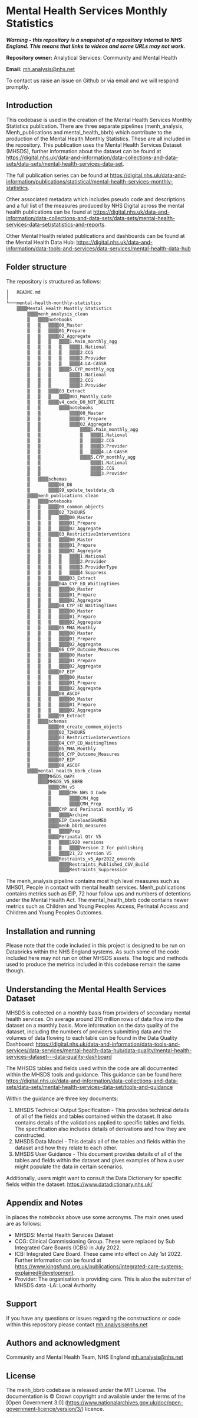 # Mental Health Services Monthly Statistics

**_Warning - this repository is a snapshot of a repository internal to NHS England. This means that links to videos and some URLs may not work._**

**Repository owner:** Analytical Services: Community and Mental Health

**Email:** mh.analysis@nhs.net

To contact us raise an issue on Github or via email and we will respond promptly.

## Introduction

This codebase is used in the creation of the Mental Health Services Monthly Statistics publication. There are three separate pipelines (menh_analysis, Menh_publications and mental_health_bbrb) which contribute to the production of the Mental Health Monthly Statistics. These are all included in the repository. This publication uses the Mental Health Services Dataset (MHSDS), further information about the dataset can be found at https://digital.nhs.uk/data-and-information/data-collections-and-data-sets/data-sets/mental-health-services-data-set.

The full publication series can be found at https://digital.nhs.uk/data-and-information/publications/statistical/mental-health-services-monthly-statistics.

Other associated metadata which includes pseudo code and descriptions and a full list of the measures produced by NHS Digital across the mental health publications can be found at https://digital.nhs.uk/data-and-information/data-collections-and-data-sets/data-sets/mental-health-services-data-set/statistics-and-reports.

Other Mental Health related publications and dashboards can be found at the Mental Health Data Hub: https://digital.nhs.uk/data-and-information/data-tools-and-services/data-services/mental-health-data-hub 

## Folder structure

The repository is structured as follows:

```bash
│   README.md
│
└───mental-health-monthly-statistics
    ▒▒▒▒Mental_Health_Monthly_Statistics
        ▒▒▒▒menh_analysis_clean
        ▒   ▒▒▒▒notebooks
        ▒   ▒   ▒▒▒▒00_Master
        ▒   ▒   ▒▒▒▒01_Prepare
        ▒   ▒   ▒▒▒▒02_Aggregate
        ▒   ▒   ▒   ▒▒▒▒1.Main_monthly_agg
        ▒   ▒   ▒   ▒   ▒▒▒▒1.National
        ▒   ▒   ▒   ▒   ▒▒▒▒2.CCG
        ▒   ▒   ▒   ▒   ▒▒▒▒3.Provider
        ▒   ▒   ▒   ▒   ▒▒▒▒4.LA-CASSR
        ▒   ▒   ▒   ▒▒▒▒5.CYP_monthly_agg
        ▒   ▒   ▒       ▒▒▒▒1.National
        ▒   ▒   ▒       ▒▒▒▒2.CCG
        ▒   ▒   ▒       ▒▒▒▒3.Provider
        ▒   ▒   ▒▒▒▒03_Extract
        ▒   ▒   ▒   ▒▒▒▒001_Monthly_Code
        ▒   ▒   ▒▒▒▒v4_code_DO_NOT_DELETE
        ▒   ▒       ▒▒▒▒notebooks
        ▒   ▒           ▒▒▒▒00_Master
        ▒   ▒           ▒▒▒▒01_Prepare
        ▒   ▒           ▒▒▒▒02_Aggregate
        ▒   ▒               ▒▒▒▒1.Main_monthly_agg
        ▒   ▒               ▒   ▒▒▒▒1.National
        ▒   ▒               ▒   ▒▒▒▒2.CCG
        ▒   ▒               ▒   ▒▒▒▒3.Provider
        ▒   ▒               ▒   ▒▒▒▒4.LA-CASSR
        ▒   ▒               ▒▒▒▒5.CYP_monthly_agg
        ▒   ▒                   ▒▒▒▒1.National
        ▒   ▒                   ▒▒▒▒2.CCG
        ▒   ▒                   ▒▒▒▒3.Provider
        ▒   ▒▒▒▒schemas
        ▒       ▒▒▒▒00_DB
        ▒       ▒▒▒▒99_update_testdata_db
        ▒▒▒▒menh_publications_clean
        ▒   ▒▒▒▒notebooks
        ▒   ▒   ▒▒▒▒00_common_objects
        ▒   ▒   ▒▒▒▒02_72HOURS
        ▒   ▒   ▒   ▒▒▒▒00_Master
        ▒   ▒   ▒   ▒▒▒▒01_Prepare
        ▒   ▒   ▒   ▒▒▒▒02_Aggregate
        ▒   ▒   ▒▒▒▒03_RestrictiveInterventions
        ▒   ▒   ▒   ▒▒▒▒00_Master
        ▒   ▒   ▒   ▒▒▒▒01_Prepare
        ▒   ▒   ▒   ▒▒▒▒02_Aggregate
        ▒   ▒   ▒   ▒   ▒▒▒▒1.National
        ▒   ▒   ▒   ▒   ▒▒▒▒2.Provider
        ▒   ▒   ▒   ▒   ▒▒▒▒3.ProviderType
        ▒   ▒   ▒   ▒   ▒▒▒▒4.Suppress
        ▒   ▒   ▒   ▒▒▒▒03_Extract
        ▒   ▒   ▒▒▒▒04a_CYP_ED_WaitingTimes
        ▒   ▒   ▒   ▒▒▒▒00_Master
        ▒   ▒   ▒   ▒▒▒▒01_Prepare
        ▒   ▒   ▒   ▒▒▒▒02_Aggregate
        ▒   ▒   ▒▒▒▒04_CYP_ED_WaitingTimes
        ▒   ▒   ▒   ▒▒▒▒00_Master
        ▒   ▒   ▒   ▒▒▒▒01_Prepare
        ▒   ▒   ▒   ▒▒▒▒02_Aggregate
        ▒   ▒   ▒▒▒▒05_MHA_Monthly
        ▒   ▒   ▒   ▒▒▒▒00_Master
        ▒   ▒   ▒   ▒▒▒▒01_Prepare
        ▒   ▒   ▒   ▒▒▒▒02_Aggregate
        ▒   ▒   ▒▒▒▒06_CYP_Outcome_Measures
        ▒   ▒   ▒   ▒▒▒▒00_Master
        ▒   ▒   ▒   ▒▒▒▒01_Prepare
        ▒   ▒   ▒   ▒▒▒▒02_Aggregate
        ▒   ▒   ▒▒▒▒07_EIP
        ▒   ▒   ▒   ▒▒▒▒00_Master
        ▒   ▒   ▒   ▒▒▒▒01_Prepare
        ▒   ▒   ▒   ▒▒▒▒02_Aggregate
        ▒   ▒   ▒▒▒▒08_ASCOF
        ▒   ▒   ▒   ▒▒▒▒00_Master
        ▒   ▒   ▒   ▒▒▒▒01_Prepare
        ▒   ▒   ▒   ▒▒▒▒02_Aggregate
        ▒   ▒   ▒▒▒▒99_Extract
        ▒   ▒▒▒▒schemas
        ▒       ▒▒▒▒00_create_common_objects
        ▒       ▒▒▒▒02_72HOURS
        ▒       ▒▒▒▒03_RestrictiveInterventions
        ▒       ▒▒▒▒04_CYP_ED_WaitingTimes
        ▒       ▒▒▒▒05_MHA_Monthly
        ▒       ▒▒▒▒06_CYP_Outcome_Measures
        ▒       ▒▒▒▒07_EIP
        ▒       ▒▒▒▒08_ASCOF
        ▒▒▒▒mental_health_bbrb_clean
            ▒▒▒▒MHSDS_OAPs
            ▒▒▒▒MHSDS_V5_BBRB
                ▒▒▒▒CMH_v5
                ▒   ▒▒▒▒CMH NHS D Code
                ▒       ▒▒▒▒CMH_Agg
                ▒       ▒▒▒▒CMH_Prep
                ▒▒▒▒CYP and Perinatal monthly V5
                ▒   ▒▒▒▒Archive
                ▒▒▒▒EIP_CaseloadSNoMED
                ▒▒▒▒menh_bbrb_measures
                ▒   ▒▒▒▒Prep
                ▒▒▒▒Perinatal Qtr V5
                ▒   ▒▒▒▒1920 versions
                ▒   ▒   ▒▒▒▒Version 2 for publishing
                ▒   ▒▒▒▒21_22 version V5
                ▒▒▒▒Restraints_v5_Apr2022_onwards
                    ▒▒▒▒Restraints_Published_CSV_Build
                    ▒▒▒▒Restraints_Suppression


```

The menh_analysis pipeline contains most high level measures such as MHS01, People in contact with mental health services. Menh_publications contains metrics such as EIP, 72 hour follow ups and numbers of detentions under the Mental Health Act. The mental_health_bbrb code contains newer metrics such as Children and Young Peoples Access, Perinatal Access and Children and Young Peoples Outcomes.


## Installation and running
Please note that the code included in this project is designed to be run on Databricks within the NHS England systems. As such some of the code included here may not run on other MHSDS assets. The logic and methods used to produce the metrics included in this codebase remain the same though. 

## Understanding the Mental Health Services Dataset

MHSDS is collected on a monthly basis from providers of secondary mental health services. On average around 210 million rows of data flow into the dataset on a monthly basis. More information on the data quality of the dataset, including the numbers of providers submitting data and the volumes of data flowing to each table can be found in the Data Quality Dashboard: https://digital.nhs.uk/data-and-information/data-tools-and-services/data-services/mental-health-data-hub/data-quality/mental-health-services-dataset---data-quality-dashboard 

The MHSDS tables and fields used within the code are all documented within the MHSDS tools and guidance. This guidance can be found here: https://digital.nhs.uk/data-and-information/data-collections-and-data-sets/data-sets/mental-health-services-data-set/tools-and-guidance

Within the guidance are three key documents:

1) MHSDS Technical Output Specification - This provides technical details of all of the fields and tables contained within the dataset. It also contains details of the validations applied to specific tables and fields. The specification also includes details of derivations and how they are constructed.
2) MHSDS Data Model - This details all of the tables and fields within the dataset and how they relate to each other.
3) MHSDS User Guidance - This document provides details of all of the tables and fields within the dataset and gives examples of how a user might populate the data in certain scenarios.

Additionally, users might want to consult the Data Dictionary for specific fields within the dataset: https://www.datadictionary.nhs.uk/ 

## Appendix and Notes

In places the notebooks above use some acronyms. The main ones used are as follows:

- MHSDS: Mental Health Services Dataset
- CCG: Clinical Commissioning Group. These were replaced by Sub Integrated Care Boards (ICBs) in July 2022.
- ICB: Integrated Care Board. These came into effect on July 1st 2022. Further information can be found at https://www.kingsfund.org.uk/publications/integrated-care-systems-explained#development.
- Provider: The organisation is providing care. This is also the submitter of MHSDS data
-LA: Local Authority


## Support
If you have any questions or issues regarding the constructions or code within this repository please contact mh.analysis@nhs.net

## Authors and acknowledgment
Community and Mental Health Team, NHS England
mh.analysis@nhs.net

## License
The menh_bbrb codebase is released under the MIT License.
The documentation is © Crown copyright and available under the terms of the [Open Government 3.0] (https://www.nationalarchives.gov.uk/doc/open-government-licence/version/3/) licence.

